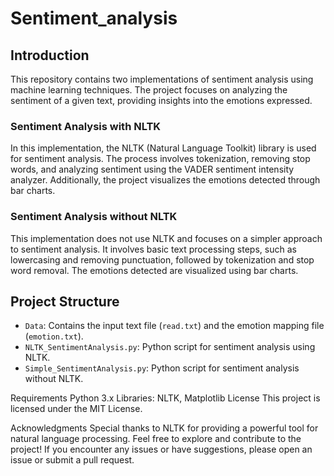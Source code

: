 # Sentiment_analysis

## Introduction

This repository contains two implementations of sentiment analysis using machine learning techniques. The project focuses on analyzing the sentiment of a given text, providing insights into the emotions expressed.

### Sentiment Analysis with NLTK

In this implementation, the NLTK (Natural Language Toolkit) library is used for sentiment analysis. The process involves tokenization, removing stop words, and analyzing sentiment using the VADER sentiment intensity analyzer. Additionally, the project visualizes the emotions detected through bar charts.

### Sentiment Analysis without NLTK

This implementation does not use NLTK and focuses on a simpler approach to sentiment analysis. It involves basic text processing steps, such as lowercasing and removing punctuation, followed by tokenization and stop word removal. The emotions detected are visualized using bar charts.

## Project Structure

- `Data`: Contains the input text file (`read.txt`) and the emotion mapping file (`emotion.txt`).
- `NLTK_SentimentAnalysis.py`: Python script for sentiment analysis using NLTK.
- `Simple_SentimentAnalysis.py`: Python script for sentiment analysis without NLTK.

Requirements
Python 3.x
Libraries: NLTK, Matplotlib
License
This project is licensed under the MIT License.

Acknowledgments
Special thanks to NLTK for providing a powerful tool for natural language processing.
Feel free to explore and contribute to the project! If you encounter any issues or have suggestions, please open an issue or submit a pull request.
